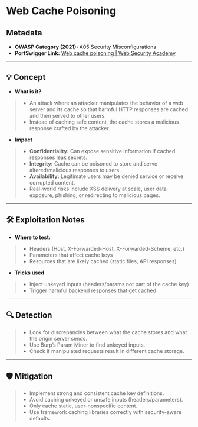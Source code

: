 # Web Cache Poisoning

## Metadata
- **OWASP Category (2021):** A05 Security Misconfigurations
- **PortSwigger Link:** [Web cache poisoning | Web Security Academy](https://portswigger.net/web-security/web-cache-poisoning)

---

## 💡 Concept
- **What is it?**
> - An attack where an attacker manipulates the behavior of a web server and its cache so that harmful HTTP responses are cached and then served to other users.  
> - Instead of caching safe content, the cache stores a malicious response crafted by the attacker.

- **Impact**
> - **Confidentiality:** Can expose sensitive information if cached responses leak secrets.  
> - **Integrity:** Cache can be poisoned to store and serve altered/malicious responses to users.  
> - **Availability:** Legitimate users may be denied service or receive corrupted content.  
> - Real-world risks include XSS delivery at scale, user data exposure, phishing, or redirecting to malicious pages.

---

## 🛠 Exploitation Notes
- **Where to test:**
> - Headers (Host, X-Forwarded-Host, X-Forwarded-Scheme, etc.)
> - Parameters that affect cache keys
> - Resources that are likely cached (static files, API responses)

- **Tricks used**
> - Inject unkeyed inputs (headers/params not part of the cache key)
> - Trigger harmful backend responses that get cached

---

## 🔍 Detection
> - Look for discrepancies between what the cache stores and what the origin server sends.
> - Use Burp’s Param Miner to find unkeyed inputs.
> - Check if manipulated requests result in different cache storage.

---

## 🛡 Mitigation
> - Implement strong and consistent cache key definitions.
> - Avoid caching unkeyed or unsafe inputs (headers/parameters).
> - Only cache static, user-nonspecific content.
> - Use framework caching libraries correctly with security-aware defaults.

